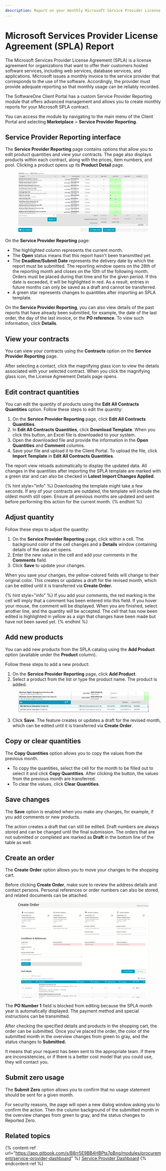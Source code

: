 ```yaml
---
description: Report on your monthly Microsoft Service Provider License Agreements (SPLA).
---
```


# Microsoft Services Provider License Agreement (SPLA) Report

The Microsoft Services Provider License Agreement (SPLA) is a license agreement for organizations that want to offer their customers hosted software services, including web services, database services, and applications. Microsoft issues a monthly invoice to the service provider that corresponds to the use of the software. Accordingly, the provider must provide adequate reporting so that monthly usage can be reliably recorded.

The SoftwareOne Client Portal has a custom Service Provider Reporting module that offers advanced management and allows you to create monthly reports for your Microsoft SPLA contract.&#x20;

You can access the module by navigating to the main menu of the Client Portal and selecting **Marketplace** > **Service Provider Reporting**.

## Service Provider Reporting interface

The **Service Provider Reporting** page contains options that allow you to edit product quantities and view your contracts. The page also displays products within each contract, along with the prices, item numbers, and pool. Clicking a product opens up its **Product Detail** page.

<figure><img src="../../../.gitbook/assets/image (336).png" alt=""><figcaption></figcaption></figure>

On the **Service Provider Reporting** page:

* The highlighted column represents the current month.&#x20;
* The **Open** status means that this report hasn't been transmitted yet.
* The **Deadline/Submit Date** represents the delivery date by which the report must be submitted. The reporting window opens on the 28th of the reporting month and closes on the 10th of the following month. Orders must be placed during that time and for the given period. If this date is exceeded, it will be highlighted in red. As a result, entries in future months can only be saved as a draft and cannot be transferred.
* A green star represents changes to quantities after importing an SPLA template.

On the **Service Provider Reporting**, you can also view details of the past reports that have already been submitted, for example, the date of the last order, the day of the last invoice, or the **PO reference**. To view such information, click **Details**.

## View your contracts

You can view your contracts using the **Contracts** option on the **Service Provider Reporting** page.&#x20;

After selecting a contact, click the magnifying glass icon to view the details associated with your selected contract. When you click the magnifying glass icon, the License Agreement Details page opens.&#x20;

## Edit contract quantities

You can edit the quantity of products using the **Edit All Contracts Quantities** option. Follow these steps to edit the quantity:

1. On the **Service Provider Reporting** page, click **Edit All Contracts Quantities**.
2. In **Edit All Contracts Quantities**, click **Download Template**. When you click this button, an Excel file is downloaded to your system.&#x20;
3. Open the downloaded file and provide the information in the **Open Quantities** and **Comment** columns.&#x20;
4. Save your file and upload it to the Client Portal. To upload the file, click **Import Template** in **Edit All Contracts Quantities**.&#x20;

The report view reloads automatically to display the updated data. All changes in the quantities after importing the SPLA template are marked with a green star and can also be checked in **Latest Import Changes Applied**.

{% hint style="info" %}
Downloading the template might take a few seconds. If any of your contracts are outdated, the template will include the oldest month still open. Ensure all previous months are updated and sent before performing this action for the current month.
{% endhint %}

## Adjust quantity

Follow these steps to adjust the quantity:

1. On the **Service Provider Reporting** page, click within a cell. The background color of the cell changes and a **Details** window containing details of the data set opens.&#x20;
2. Enter the new value in the cell and add your comments in the **Comments** field.
3. Click **Save** to update your changes.

When you save your changes, the yellow-colored fields will change to their original color. This creates or updates a draft for the revised month, which can be edited until it is transferred via **Create Order.**

{% hint style="info" %}
If you add your comments, the red marking in the cell will imply that a comment has been entered into this field. If you hover your mouse, the comment will be displayed. When you are finished, select another line, and the quantity will be accepted. The cell that has now been edited is highlighted in yellow as a sign that changes have been made but have not been saved yet.
{% endhint %}

## Add new products <a href="#htoc-adding-new-products" id="htoc-adding-new-products"></a>

You can add new products from the SPLA catalog using the **Add Product** option (available under the **Product** column).

Follow these steps to add a new product:

1. On the **Service Provider Reporting** page, click **Add Product**.&#x20;
2. Select a product from the list or type the product name. The product is added.

<figure><img src="../../../.gitbook/assets/image (337).png" alt=""><figcaption></figcaption></figure>

3. Click **Save**. The feature creates or updates a draft for the revised month, which can be edited until it is transferred via **Create Order**.

## Copy or clear quantities <a href="#htoc-copying-or-clearing-quantities" id="htoc-copying-or-clearing-quantities"></a>

The **Copy Quantities** option allows you to copy the values from the previous month.

* To copy the quantities, select the cell for the month to be filled out to select it and click **Copy Quantities**. After clicking the button, the values from the previous month are transferred.
* To clear the values, click **Clear Quantities**.

## Save changes <a href="#htoc-saving-changes-and-creating-an-order" id="htoc-saving-changes-and-creating-an-order"></a>

The **Save** option is enabled when you make any changes, for example, if you add comments or new products.

The action creates a draft that can still be edited. Draft numbers are always stored and can be changed until the final submission. The orders that are not submitted or completed are marked as **Draft** in the bottom line of the table as well.

## Create an order

The **Create Order** option allows you to move your changes to the shopping cart.&#x20;

Before clicking **Create Order**, make sure to review the address details and contact persons. Personal references or order numbers can also be stored, and related documents can be attached.

<figure><img src="../../../.gitbook/assets/image (763).png" alt=""><figcaption></figcaption></figure>

The **PO Number 1** field is blocked from editing because the SPLA month year is automatically displayed. The payment method and special instructions can be transmitted.

After checking the specified details and products in the shopping cart, the order can be submitted. Once you've placed the order, the color of the submitted month in the overview changes from green to gray, and the status changes to **Submitted.**&#x20;

It means that your request has been sent to the appropriate team. If there are inconsistencies, or if there is a better cost model that you could use, they will contact you.&#x20;

## Submit zero usage <a href="#htoc-submit-zero" id="htoc-submit-zero"></a>

The **Submit Zero** option allows you to confirm that no usage statement should be sent for a given month.

For security reasons, the page will open a new dialog window asking you to confirm the action. Then the column background of the submitted month in the overview changes from green to gray, and the status changes to Reported Zero.

## Related topics

{% content-ref url="https://app.gitbook.com/s/B8rr5E9BB4HBPts7pBng/modules/procurement/service-provider-dashboard" %}
[Service Provider Dashboard](https://app.gitbook.com/s/B8rr5E9BB4HBPts7pBng/modules/procurement/service-provider-dashboard)
{% endcontent-ref %}
